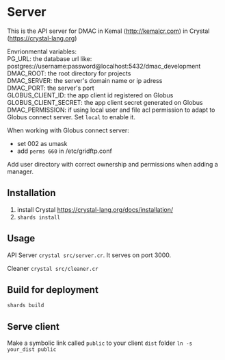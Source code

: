 # Server
This is the API server for DMAC in Kemal (http://kemalcr.com) in Crystal (https://crystal-lang.org)

Envrionmental variables:  
PG_URL: the database url like: postgres://username:password@localhost:5432/dmac_development  
DMAC_ROOT: the root directory for projects  
DMAC_SERVER: the server's domain name or ip adress  
DMAC_PORT: the server's port  
GLOBUS_CLIENT_ID: the app client id registered on Globus   
GLOBUS_CLIENT_SECRET: the app client secret generated on Globus   
DMAC_PERMISSION: if using local user and file acl permission to adapt to Globus connect server. Set `local` to enable it.  

When working with Globus connect server:
- set 002 as umask
- add `perms 660` in /etc/gridftp.conf

Add user directory with correct ownership and permissions when adding a manager.

## Installation
1. install Crystal https://crystal-lang.org/docs/installation/
2. `shards install`

## Usage
API Server `crystal src/server.cr`. It serves on port 3000.

Cleaner `crystal src/cleaner.cr`

## Build for deployment
`shards build`

## Serve client
Make a symbolic link called `public` to your client `dist` folder `ln -s your_dist public`

